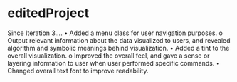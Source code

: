 editedProject
=============
Since Iteration 3….
•	Added a menu class for user navigation purposes.
  o	Output relevant information about the data visualized to users, and revealed algorithm and symbolic meanings behind visualization.
•	Added a tint to the overall visualization.
  o	Improved the overall feel, and gave a sense or layering information to user when user performed specific commands.
•	Changed overall text font to improve readability. 
